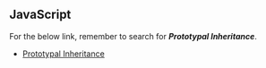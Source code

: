 ## JavaScript

For the below link, remember to search for ***Prototypal Inheritance***.

* [Prototypal Inheritance](https://medium.freecodecamp.org/the-definitive-javascript-handbook-for-a-developer-interview-44ffc6aeb54e)
